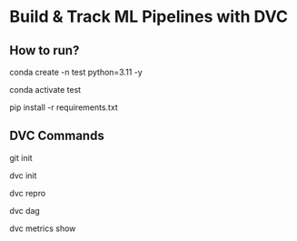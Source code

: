 # Build & Track ML Pipelines with DVC

## How to run?

conda create -n test python=3.11 -y

conda activate test

pip install -r requirements.txt


## DVC Commands

git init

dvc init

dvc repro

dvc dag

dvc metrics show

#